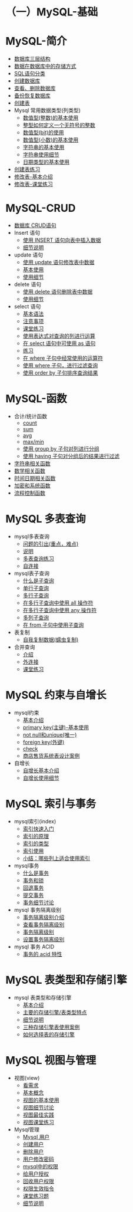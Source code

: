 # **（一）MySQL-基础**

# MySQL-简介

- [数据库三层结构](https://frxcat.fun/pages/e72480/#数据库三层结构)
- [数据在数据库中的存储方式](https://frxcat.fun/pages/e72480/#数据在数据库中的存储方式)
- [SQL语句分类](https://frxcat.fun/pages/e72480/#sql语句分类)
- [创建数据库](https://frxcat.fun/pages/e72480/#创建数据库)
- [查看、删除数据库](https://frxcat.fun/pages/e72480/#查看、删除数据库)
- [备份恢复数据库](https://frxcat.fun/pages/e72480/#备份恢复数据库)
- [创建表](https://frxcat.fun/pages/e72480/#创建表)
- Mysql 常用数据类型(列类型)
  - [数值型(整数)的基本使用](https://frxcat.fun/pages/e72480/#数值型-整数-的基本使用)
  - [整型如何定义一个无符号的整数](https://frxcat.fun/pages/e72480/#整型如何定义一个无符号的整数)
  - [数值型(bit)的使用](https://frxcat.fun/pages/e72480/#数值型-bit-的使用)
  - [数值型(小数)的基本使用](https://frxcat.fun/pages/e72480/#数值型-小数-的基本使用)
  - [字符串的基本使用](https://frxcat.fun/pages/e72480/#字符串的基本使用)
  - [字符串使用细节](https://frxcat.fun/pages/e72480/#字符串使用细节)
  - [日期类型的基本使用](https://frxcat.fun/pages/e72480/#日期类型的基本使用)
- [创建表练习](https://frxcat.fun/pages/e72480/#创建表练习)
- [修改表-基本介绍](https://frxcat.fun/pages/e72480/#修改表-基本介绍)
- [修改表-课堂练习](https://frxcat.fun/pages/e72480/#修改表-课堂练习)

# MySQL-CRUD



- [数据库 CRUD语句](https://frxcat.fun/database/MySQL/MySQL-CRUD/#数据库-crud语句)
- Insert 语句
  - [使用 INSERT 语句向表中插入数据](https://frxcat.fun/database/MySQL/MySQL-CRUD/#使用-insert-语句向表中插入数据)
  - [细节说明](https://frxcat.fun/database/MySQL/MySQL-CRUD/#细节说明)
- update 语句
  - [使用 update 语句修改表中数据](https://frxcat.fun/database/MySQL/MySQL-CRUD/#使用-update-语句修改表中数据)
  - [基本使用](https://frxcat.fun/database/MySQL/MySQL-CRUD/#基本使用)
  - [使用细节](https://frxcat.fun/database/MySQL/MySQL-CRUD/#使用细节)
- delete 语句
  - [使用 delete 语句删除表中数据](https://frxcat.fun/database/MySQL/MySQL-CRUD/#使用-delete-语句删除表中数据)
  - [使用细节](https://frxcat.fun/database/MySQL/MySQL-CRUD/#使用细节)
- select 语句
  - [基本语法](https://frxcat.fun/database/MySQL/MySQL-CRUD/#基本语法)
  - [注意事项](https://frxcat.fun/database/MySQL/MySQL-CRUD/#注意事项)
  - [课堂练习](https://frxcat.fun/database/MySQL/MySQL-CRUD/#课堂练习)
  - [使用表达式对查询的列进行运算](https://frxcat.fun/database/MySQL/MySQL-CRUD/#使用表达式对查询的列进行运算)
  - [在 select 语句中可使用 as 语句](https://frxcat.fun/database/MySQL/MySQL-CRUD/#在-select-语句中可使用-as-语句)
  - [练习](https://frxcat.fun/database/MySQL/MySQL-CRUD/#练习)
  - [在 where 子句中经常使用的运算符](https://frxcat.fun/database/MySQL/MySQL-CRUD/#在-where-子句中经常使用的运算符)
  - [使用 where 子句，进行过滤查询](https://frxcat.fun/database/MySQL/MySQL-CRUD/#使用-where-子句-进行过滤查询)
  - [使用 order by 子句排序查询结果](https://frxcat.fun/database/MySQL/MySQL-CRUD/#使用-order-by-子句排序查询结果)

# MySQL-函数



- 合计/统计函数
  - [count](https://frxcat.fun/database/MySQL/MySQL-function/#count)
  - [sum](https://frxcat.fun/database/MySQL/MySQL-function/#sum)
  - [avg](https://frxcat.fun/database/MySQL/MySQL-function/#avg)
  - [max/min](https://frxcat.fun/database/MySQL/MySQL-function/#max-min)
  - [使用 group by 子句对列进行分组](https://frxcat.fun/database/MySQL/MySQL-function/#使用-group-by-子句对列进行分组)
  - [使用 having 子句对分组后的结果进行过滤](https://frxcat.fun/database/MySQL/MySQL-function/#使用-having-子句对分组后的结果进行过滤)
- [字符串相关函数](https://frxcat.fun/database/MySQL/MySQL-function/#字符串相关函数)
- [数学相关函数](https://frxcat.fun/database/MySQL/MySQL-function/#数学相关函数)
- [时间日期相关函数](https://frxcat.fun/database/MySQL/MySQL-function/#时间日期相关函数)
- [加密和系统函数](https://frxcat.fun/database/MySQL/MySQL-function/#加密和系统函数)
- [流程控制函数](https://frxcat.fun/database/MySQL/MySQL-function/#流程控制函数)

# MySQL 多表查询



- mysql多表查询
  - [问题的引出(重点，难点)](https://frxcat.fun/database/MySQL/MySQ-ManyTableQuery/#问题的引出-重点-难点)
  - [说明](https://frxcat.fun/database/MySQL/MySQ-ManyTableQuery/#说明)
  - [多表查询练习](https://frxcat.fun/database/MySQL/MySQ-ManyTableQuery/#多表查询练习)
  - [自连接](https://frxcat.fun/database/MySQL/MySQ-ManyTableQuery/#自连接)
- mysql表子查询
  - [什么是子查询](https://frxcat.fun/database/MySQL/MySQ-ManyTableQuery/#什么是子查询)
  - [单行子查询](https://frxcat.fun/database/MySQL/MySQ-ManyTableQuery/#单行子查询)
  - [多行子查询](https://frxcat.fun/database/MySQL/MySQ-ManyTableQuery/#多行子查询)
  - [在多行子查询中使用 all 操作符](https://frxcat.fun/database/MySQL/MySQ-ManyTableQuery/#在多行子查询中使用-all-操作符)
  - [在多行子查询中使用 any 操作符](https://frxcat.fun/database/MySQL/MySQ-ManyTableQuery/#在多行子查询中使用-any-操作符)
  - [多列子查询](https://frxcat.fun/database/MySQL/MySQ-ManyTableQuery/#多列子查询)
  - [在 from 子句中使用子查询](https://frxcat.fun/database/MySQL/MySQ-ManyTableQuery/#在-from-子句中使用子查询)
- 表复制
  - [自我复制数据(蠕虫复制)](https://frxcat.fun/database/MySQL/MySQ-ManyTableQuery/#自我复制数据-蠕虫复制)
- 合并查询
  - [介绍](https://frxcat.fun/database/MySQL/MySQ-ManyTableQuery/#介绍)
  - [外连接](https://frxcat.fun/database/MySQL/MySQ-ManyTableQuery/#外连接)
  - [课堂练习](https://frxcat.fun/database/MySQL/MySQ-ManyTableQuery/#课堂练习)

# MySQL 约束与自增长



- mysql约束
  - [基本介绍](https://frxcat.fun/database/MySQL/MySQL-ConstraintsAndSelf-growth/#基本介绍)
  - [primary key(主键)-基本使用](https://frxcat.fun/database/MySQL/MySQL-ConstraintsAndSelf-growth/#primary-key-主键-基本使用)
  - [not null和unique(唯一)](https://frxcat.fun/database/MySQL/MySQL-ConstraintsAndSelf-growth/#not-null和unique-唯一)
  - [foreign key(外键)](https://frxcat.fun/database/MySQL/MySQL-ConstraintsAndSelf-growth/#foreign-key-外键)
  - [check](https://frxcat.fun/database/MySQL/MySQL-ConstraintsAndSelf-growth/#check)
  - [商店售货系统表设计案例](https://frxcat.fun/database/MySQL/MySQL-ConstraintsAndSelf-growth/#商店售货系统表设计案例)
- 自增长
  - [自增长基本介绍](https://frxcat.fun/database/MySQL/MySQL-ConstraintsAndSelf-growth/#自增长基本介绍)
  - [自增长使用细节](https://frxcat.fun/database/MySQL/MySQL-ConstraintsAndSelf-growth/#自增长使用细节)

# MySQL 索引与事务



- mysql索引(index)
  - [索引快速入门](https://frxcat.fun/database/MySQL/MySQL_IndexesAndTransactions/#索引快速入门)
  - [索引的原理](https://frxcat.fun/database/MySQL/MySQL_IndexesAndTransactions/#索引的原理)
  - [索引的类型](https://frxcat.fun/database/MySQL/MySQL_IndexesAndTransactions/#索引的类型)
  - [索引使用](https://frxcat.fun/database/MySQL/MySQL_IndexesAndTransactions/#索引使用)
  - [小结：哪些列上适合使用索引](https://frxcat.fun/database/MySQL/MySQL_IndexesAndTransactions/#小结-哪些列上适合使用索引)
- mysql事务
  - [什么是事务](https://frxcat.fun/database/MySQL/MySQL_IndexesAndTransactions/#什么是事务)
  - [事务和锁](https://frxcat.fun/database/MySQL/MySQL_IndexesAndTransactions/#事务和锁)
  - [回退事务](https://frxcat.fun/database/MySQL/MySQL_IndexesAndTransactions/#回退事务)
  - [提交事务](https://frxcat.fun/database/MySQL/MySQL_IndexesAndTransactions/#提交事务)
  - [事务细节讨论](https://frxcat.fun/database/MySQL/MySQL_IndexesAndTransactions/#事务细节讨论)
- mysql 事务隔离级别
  - [事务隔离级别介绍](https://frxcat.fun/database/MySQL/MySQL_IndexesAndTransactions/#事务隔离级别介绍)
  - [查看事务隔离级别](https://frxcat.fun/database/MySQL/MySQL_IndexesAndTransactions/#查看事务隔离级别)
  - [事务隔离级别](https://frxcat.fun/database/MySQL/MySQL_IndexesAndTransactions/#事务隔离级别)
  - [设置事务隔离级别](https://frxcat.fun/database/MySQL/MySQL_IndexesAndTransactions/#设置事务隔离级别)
- mysql 事务 ACID
  - [事务的 acid 特性](https://frxcat.fun/database/MySQL/MySQL_IndexesAndTransactions/#事务的-acid-特性)

# MySQL 表类型和存储引擎



- mysql 表类型和存储引擎
  - [基本介绍](https://frxcat.fun/database/MySQL/MySQL_Table_type_storage_engine/#基本介绍)
  - [主要的存储引擎/表类型特点](https://frxcat.fun/database/MySQL/MySQL_Table_type_storage_engine/#主要的存储引擎-表类型特点)
  - [细节说明](https://frxcat.fun/database/MySQL/MySQL_Table_type_storage_engine/#细节说明)
  - [三种存储引擎表使用案例](https://frxcat.fun/database/MySQL/MySQL_Table_type_storage_engine/#三种存储引擎表使用案例)
  - [如何选择表的存储引擎](https://frxcat.fun/database/MySQL/MySQL_Table_type_storage_engine/#如何选择表的存储引擎)

# MySQL 视图与管理



- 视图(view)
  - [看需求](https://frxcat.fun/database/MySQL/MySQL_View_Manage/#看需求)
  - [基本概念](https://frxcat.fun/database/MySQL/MySQL_View_Manage/#基本概念)
  - [视图的基本使用](https://frxcat.fun/database/MySQL/MySQL_View_Manage/#视图的基本使用)
  - [视图细节讨论](https://frxcat.fun/database/MySQL/MySQL_View_Manage/#视图细节讨论)
  - [视图最佳实践](https://frxcat.fun/database/MySQL/MySQL_View_Manage/#视图最佳实践)
  - [视图课堂练习](https://frxcat.fun/database/MySQL/MySQL_View_Manage/#视图课堂练习)
- Mysql管理
  - [Mysql 用户](https://frxcat.fun/database/MySQL/MySQL_View_Manage/#mysql-用户)
  - [创建用户](https://frxcat.fun/database/MySQL/MySQL_View_Manage/#创建用户)
  - [删除用户](https://frxcat.fun/database/MySQL/MySQL_View_Manage/#删除用户)
  - [用户修改密码](https://frxcat.fun/database/MySQL/MySQL_View_Manage/#用户修改密码)
  - [mysql中的权限](https://frxcat.fun/database/MySQL/MySQL_View_Manage/#mysql中的权限)
  - [给用户授权](https://frxcat.fun/database/MySQL/MySQL_View_Manage/#给用户授权)
  - [回收用户权限](https://frxcat.fun/database/MySQL/MySQL_View_Manage/#回收用户权限)
  - [权限生效指令](https://frxcat.fun/database/MySQL/MySQL_View_Manage/#权限生效指令)
  - [课堂练习题](https://frxcat.fun/database/MySQL/MySQL_View_Manage/#课堂练习题)
  - [细节说明](https://frxcat.fun/database/MySQL/MySQL_View_Manage/#细节说明)

